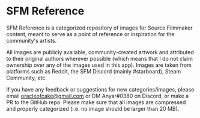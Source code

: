 # SFM Reference

SFM Reference is a categorized repository of images for Source Filmmaker content, meant to serve as a point of reference or inspiration for the community's artists.

All images are publicly available, community-created artwork and attributed to their original authors wherever possible (which means that I do not claim ownership over any of the images used in this app). Images are taken from platforms such as Reddit, the SFM Discord (mainly #starboard), Steam Community, etc.

If you have any feedback or suggestions for new categories/images, please email oracleofcake@gmail.com or DM Anyar#0380 on Discord, or make a PR to the GitHub repo. Please make sure that all images are compressed and properly categorized (i.e. no image should be larger than 20 MB).
